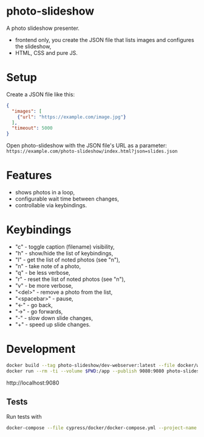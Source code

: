 # photo-slideshow

A photo slideshow presenter.

* frontend only, you create the JSON file that lists images
  and configures the slideshow,
* HTML, CSS and pure JS.

# Setup

Create a JSON file like this:

```json
{
  "images": [
    {"url": "https://example.com/image.jpg"}
  ],
  "timeout": 5000
}
```

Open photo-slideshow with the JSON file's URL as
a parameter: `https://example.com/photo-slideshow/index.html?json=slides.json`

# Features

* shows photos in a loop,
* configurable wait time between changes,
* controllable via keybindings.

# Keybindings

* "c" - toggle caption (filename) visibility,
* "h" - show/hide the list of keybindings,
* "l" - get the list of noted photos (see "n"),
* "n" - take note of a photo,
* "q" - be less verbose,
* "r" - reset the list of noted photos (see "n"),
* "v" - be more verbose,
* "&lt;del>" - remove a photo from the list,
* "&lt;spacebar>" - pause,
* "←" - go back,
* "→" - go forwards,
* "-" - slow down slide changes,
* "+" - speed up slide changes.

# Development

```bash
docker build --tag photo-slideshow/dev-webserver:latest --file docker/webserver.Dockerfile .
docker run --rm -ti --volume $PWD:/app --publish 9080:9080 photo-slideshow/dev-webserver:latest
```

http://localhost:9080

## Tests

Run tests with

```bash
docker-compose --file cypress/docker/docker-compose.yml --project-name photo-slideshow run --rm cypress
```
